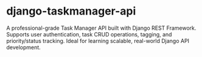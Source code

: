 # django-taskmanager-api
A professional-grade Task Manager API built with Django REST Framework. Supports user authentication, task CRUD operations, tagging, and priority/status tracking. Ideal for learning scalable, real-world Django API development.

